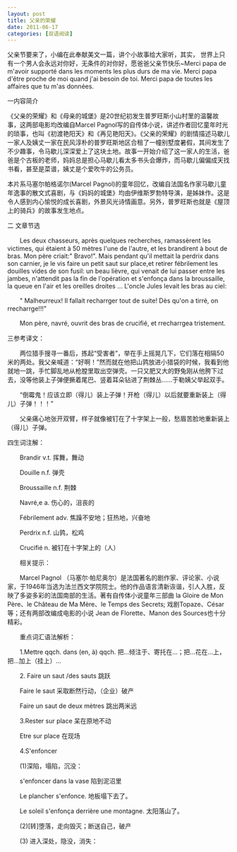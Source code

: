 ```yaml
---
layout: post
title: 父亲的荣耀
date: 2011-06-17
categories: [双语阅读]  
---
```


父亲节要来了，小编在此奉献美文一篇，讲个小故事给大家听，其实， 世界上只有一个男人会永远对你好，无条件的对你好，愿爸爸父亲节快乐~Merci papa de m'avoir supporté dans les moments les plus durs de ma vie. Merci papa d'être proche de moi quand j'ai besoin de toi. Merci papa de toutes les affaires que tu m'as données.



一内容简介

《父亲的荣耀》和《母亲的城堡》是20世纪初发生普罗旺斯小山村里的温馨故事，这两部电影均改编自Marcel Pagnol写的自传体小说，讲述作者回忆童年时光的琐事，也叫《初渡艳阳天》和《再见艳阳天》。《父亲的荣耀》的剧情描述马歇儿一家人及姨丈一家在民风淳朴的普罗旺斯地区合租了一幢别墅度暑假，其间发生了不少趣事，令马歇儿深深爱上了这块土地。故事一开始介绍了这一家人的生活，爸爸是个古板的老师，妈妈总是担心马歇儿看太多书头会爆炸，而马歇儿偏偏成天找书看，甚至是菜谱，姨丈是个爱吹牛的公务员。

本片系马塞尔帕格诺尔(Marcel Pagnol)的童年回忆，改编自法国名作家马歇儿童年逸事的散文式喜剧，与《妈妈的城堡》均由伊维斯罗勃特导演，是姊妹作。这是令人感到内心愉悦的成长喜剧，外景风光诗情画意。另外，普罗旺斯也就是《屋顶上的骑兵》的故事发生地点。



二 文章节选

　　Les deux chasseurs, après quelques recherches, ramassèrent les victimes, qui étaient à 50 mètres l'une de l'autre, et les brandirent à bout de bras. Mon père criait:" Bravo!". Mais pendant qu'il mettait la perdrix dans son carnier, je le vis faire un petit saut sur place,et retirer fébrilement les douilles vides de son fusil: un beau lièvre, qui venait de lui passer entre les jambes, n'attendit pas la fin de l'opération et s'enfonça dans la broussaille, la queue en l'air et les oreilles droites … L'oncle Jules levait les bras au ciel:

　　" Malheurreux! Il fallait recharrger tout de suite! Dès qu'on a tirré, on rrecharrge!!!"

　　Mon père, navré, ouvrit des bras de crucifié, et rrecharrgea tristement.

三参考译文：

　　两位猎手搜寻一番后，拣起“受害者”，举在手上摇晃几下，它们落在相隔50米的两处。我父亲喊道：“好啊！”然而就在他把山鹑放进小猎袋的时候，我看到他就地一跳，手忙脚乱地从枪膛里取出空弹壳。一只又肥又大的野兔刚从他胯下过去，没等他装上子弹便撅着尾巴、竖着耳朵钻进了荆棘丛……于勒姨父举起双手。

　　“倒霉鬼！应该立即（得儿）装上子弹！开枪（得儿）以后就要重新装上（得儿）子弹！！！”

　　父亲痛心地张开双臂，样子就像被钉在了十字架上一般，愁眉苦脸地重新装上（得儿）子弹。



四生词注解：

　　Brandir v.t. 挥舞，舞动

　　Douille n.f. 弹壳

　　Broussaille n.f. 荆棘

　　Navré,e a. 伤心的，沮丧的

　　Fébrilement adv. 焦躁不安地；狂热地，兴奋地

　　Perdrix n.f. 山鹑，松鸡

　　Crucifié n. 被钉在十字架上的（人）

　　相关提示：

　　Marcel Pagnol （马塞尔·帕尼奥尔）是法国著名的剧作家、评论家、小说家，于1946年当选为法兰西文学院院士。他的作品语言清新诙谐，引人入胜，反映了多姿多彩的法国南部的生活。著有自传体小说童年三部曲 la Gloire de Mon Père、le Château de Ma Mère、le Temps des Secrets; 戏剧Topaze、César等；还有两部改编成电影的小说 Jean de Florette、Manon des Sources也十分精彩。

　　重点词汇语法解析：

　　1.Mettre qqch. dans (en, à) qqch. 把…倾注于、寄托在…；把…花在…上，把…加上（挂上）…

　　2. Faire un saut /des sauts 跳跃

　　Faire le saut 采取断然行动，（企业）破产

　　Faire un saut de deux mètres 跳出两米远

　　3.Rester sur place 呆在原地不动

　　Etre sur place 在现场

　　4.S'enfoncer

　　(1)深陷，塌陷，沉没：

　　s'enfoncer dans la vase 陷到泥沼里

　　Le plancher s'enfonce. 地板塌下去了。

　　Le soleil s'enfonça derrière une montagne. 太阳落山了。

　　(2)[转]堕落，走向毁灭；断送自己，破产

　　(3) 进入深处，隐没，消失：

　

